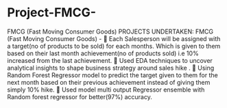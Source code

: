 # Project-FMCG-
FMCG (Fast Moving Consumer Goods) 
PROJECTS UNDERTAKEN:
FMCG (Fast Moving Consumer Goods) -
	Each Salesperson will be assigned with a target(no of products to be sold) for each months. Which is given to them based on their last month achievement(no of products sold) i.e 10% increased from the last achievement.
	Used EDA techniques to uncover analytical insights to shape business strategy around sales hike .
	Using Random Forest Regressor model to predict the target given to them for the next month based on their previous achievement instead of giving them simply 10% hike.
	Used model multi output Regressor ensemble with Random forest regressor for better(97%) accuracy.

